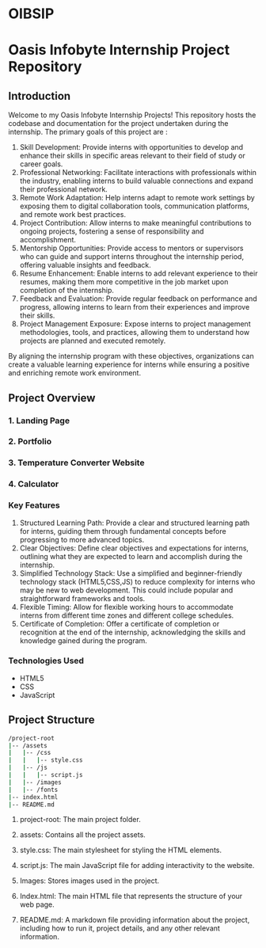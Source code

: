 # OIBSIP

# Oasis Infobyte Internship Project Repository

## Introduction
Welcome to my Oasis Infobyte Internship Projects! This repository hosts the codebase and documentation for the project undertaken during the internship. The primary goals of this project are :

1. Skill Development: Provide interns with opportunities to develop and enhance their skills in specific areas relevant to their field of study or career goals.
2. Professional Networking: Facilitate interactions with professionals within the industry, enabling interns to build valuable connections and expand their professional network.
3. Remote Work Adaptation: Help interns adapt to remote work settings by exposing them to digital collaboration tools, communication platforms, and remote work best practices.
4. Project Contribution: Allow interns to make meaningful contributions to ongoing projects, fostering a sense of responsibility and accomplishment.
5. Mentorship Opportunities: Provide access to mentors or supervisors who can guide and support interns throughout the internship period, offering valuable insights and feedback.
6. Resume Enhancement: Enable interns to add relevant experience to their resumes, making them more competitive in the job market upon completion of the internship.
7. Feedback and Evaluation: Provide regular feedback on performance and progress, allowing interns to learn from their experiences and improve their skills.
8. Project Management Exposure: Expose interns to project management methodologies, tools, and practices, allowing them to understand how projects are planned and executed remotely.

By aligning the internship program with these objectives, organizations can create a valuable learning experience for interns while ensuring a positive and enriching remote work environment.

## Project Overview
### 1. Landing Page
### 2. Portfolio
### 3. Temperature Converter Website
### 4. Calculator

### Key Features
1. Structured Learning Path: Provide a clear and structured learning path for interns, guiding them through fundamental concepts before progressing to more advanced topics.
2. Clear Objectives: Define clear objectives and expectations for interns, outlining what they are expected to learn and accomplish during the internship.
3. Simplified Technology Stack: Use a simplified and beginner-friendly technology stack (HTML5,CSS,JS) to reduce complexity for interns who may be new to web development. This could include popular and straightforward frameworks and tools.
4. Flexible Timing: Allow for flexible working hours to accommodate interns from different time zones and different college schedules.
5. Certificate of Completion: Offer a certificate of completion or recognition at the end of the internship, acknowledging the skills and knowledge gained during the program.

### Technologies Used
- HTML5
- CSS
- JavaScript

## Project Structure
```bash
/project-root
|-- /assets
|   |-- /css
|   |   |-- style.css
|   |-- /js
|   |   |-- script.js
|   |-- /images
|   |-- /fonts
|-- index.html
|-- README.md
```
1. project-root: The main project folder.

2. assets: Contains all the project assets.

3. style.css: The main stylesheet for styling the HTML elements.

4. script.js: The main JavaScript file for adding interactivity to the website.

5. Images: Stores images used in the project.

6. Index.html: The main HTML file that represents the structure of your web page.

7. README.md: A markdown file providing information about the project, including how to run it, project details, and any other relevant information.
